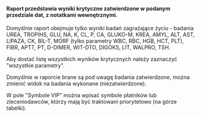 #### Raport przedstawia wyniki krytyczne zatwierdzone w podanym przedziale dat, z notatkami wewnętrznymi.

Domyślnie raport obejmuje tylko wyniki badań zagrażające życiu - badania UREA, TROPIHS, GLU, NA, K, CL, P, CA, GLUKO-M,
KREA, AMYL, ALT, AST, LIPAZA, CK, BIL-T, MORF (tylko parametry WBC, RBC, HGB, HCT, PLT), FIBR, APTT, PT, D-DIMER,
WIT-DTO, DIGOKS, LIT, WALPRO, TSH.

Aby dostać listę wszystkich wyników krytycznych należy zaznaczyć "wszystkie parametry".

Domyślnie w raporcie brane są pod uwagę badania zatwierdzone, można zmienić widok na badania wykonane (niezatwierdzone).

W pole "Symbole VIP" można wpisać symbole płatników lub zleceniodawców, którzy mają być traktowani priorytetowo (na
górze tabelki).
